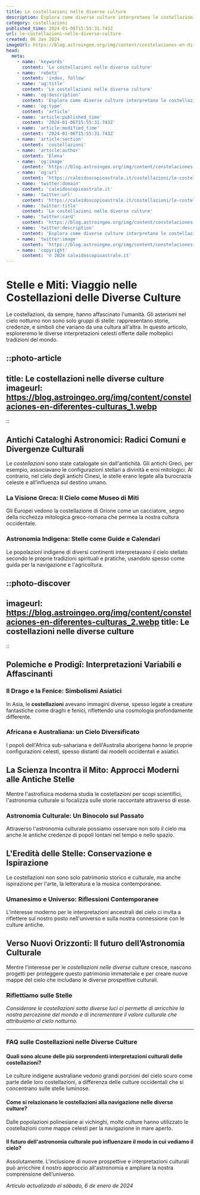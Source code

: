 ```yaml
---
title: Le costellazioni nelle diverse culture
description: Esplora come diverse culture interpretano le costellazioni nel cielo notturno. Scopri miti e storie stellari da tutto il mondo.
category: costellazioni
published_time: 2024-01-06T15:55:31.743Z
url: le-costellazioni-nelle-diverse-culture
created: 06 Jan 2024
imageUrl: https://blog.astroingeo.org/img/content/constelaciones-en-diferentes-culturas_1.webp
head:
  meta:
    - name: 'keywords'
      content: 'Le costellazioni nelle diverse culture'
    - name: 'robots'
      content: 'index, follow'
    - name: 'og:title'
      content: 'Le costellazioni nelle diverse culture'
    - name: 'og:description'
      content: 'Esplora come diverse culture interpretano le costellazioni nel cielo notturno. Scopri miti e storie stellari da tutto il mondo.'
    - name: 'og:type'
      content: 'article'
    - name: 'article:published_time'
      content: '2024-01-06T15:55:31.743Z'
    - name: 'article:modified_time'
      content: '2024-01-06T15:55:31.743Z'
    - name: 'article:section'
      content: 'costellazioni'
    - name: 'article:author'
      content: 'Elena'
    - name: 'og:image'
      content: 'https://blog.astroingeo.org/img/content/constelaciones-en-diferentes-culturas_1.webp'
    - name: 'og:url'
      content: 'https://caleidoscopioastrale.it/costellazioni/le-costellazioni-nelle-diverse-culture'
    - name: 'twitter:domain'
      content: 'caleidoscopioastrale.it'
    - name: 'twitter:url'
      content: 'https://caleidoscopioastrale.it/costellazioni/le-costellazioni-nelle-diverse-culture'
    - name: 'twitter:title'
      content: 'Le costellazioni nelle diverse culture'
    - name: 'twitter:card'
      content: 'https://blog.astroingeo.org/img/content/constelaciones-en-diferentes-culturas_1.webp'
    - name: 'twitter:description'
      content: 'Esplora come diverse culture interpretano le costellazioni nel cielo notturno. Scopri miti e storie stellari da tutto il mondo.'
    - name: 'twitter:image'
      content: 'https://blog.astroingeo.org/img/content/constelaciones-en-diferentes-culturas_1.webp'
    - name: 'copyright'
      content: '© 2024 caleidoscopioastrale.it'
---
```

# Stelle e Miti: Viaggio nelle Costellazioni delle Diverse Culture

Le costellazioni, da sempre, hanno affascinato l'umanità. Gli asterismi nel cielo notturno non sono solo gruppi di stelle: rappresentano storie, credenze, e simboli che variano da una cultura all'altra. In questo articolo, esploreremo le diverse interpretazioni celesti offerte dalle molteplici tradizioni del mondo.

::photo-article
---
title: Le costellazioni nelle diverse culture
imageurl: https://blog.astroingeo.org/img/content/constelaciones-en-diferentes-culturas_1.webp
---
::

## Antichi Cataloghi Astronomici: Radici Comuni e Divergenze Culturali

Le *costellazioni* sono state catalogate sin dall'antichità. Gli antichi Greci, per esempio, associavano le configurazioni stellari a divinità e eroi mitologici. Al contrario, nel cielo degli antichi Cinesi, le stelle erano legate alla burocrazia celeste e all’influenza sul destino umano.

### La Visione Greca: Il Cielo come Museo di Miti
Gli Europei vedono la costellazione di Orione come un cacciatore, segno della ricchezza mitologica greco-romana che permea la nostra cultura occidentale.

### Astronomia Indigena: Stelle come Guide e Calendari
Le popolazioni indigene di diversi continenti interpretavano il cielo stellato secondo le proprie tradizioni spirituali e pratiche, usandolo spesso come guida per la navigazione e l'agricoltura.

::photo-discover
---
imageurl: https://blog.astroingeo.org/img/content/constelaciones-en-diferentes-culturas_2.webp
title: Le costellazioni nelle diverse culture
---
::

## Polemiche e Prodigî: Interpretazioni Variabili e Affascinanti

### Il Drago e la Fenice: Simbolismi Asiatici 
In Asia, le **costellazioni** avevano immagini diverse, spesso legate a creature fantastiche come draghi e fenici, riflettendo una cosmologia profondamente differente.

### Africana e Australiana: un Cielo Diversificato
I popoli dell'Africa sub-sahariana e dell'Australia aborigena hanno le proprie configurazioni celesti, spesso distanti dai modelli occidentali e asiatici.

## La Scienza Incontra il Mito: Approcci Moderni alle Antiche Stelle

Mentre l'astrofisica moderna studia le costellazioni per scopi scientifici, l'astronomia culturale si focalizza sulle storie raccontate attraverso di esse.

### Astronomia Culturale: Un Binocolo sul Passato
Attraverso l'astronomia culturale possiamo osservare non solo il cielo ma anche le antiche credenze di popoli lontani nel tempo e nello spazio.

## L'Eredità delle Stelle: Conservazione e Ispirazione

Le costellazioni non sono solo patrimonio storico e culturale, ma anche ispirazione per l'arte, la letteratura e la musica contemporanee.

### Umanesimo e Universo: Riflessioni Contemporanee
L'interesse moderno per le interpretazioni ancestrali del cielo ci invita a riflettere sul nostro posto nell'universo e sulla nostra connessione con le culture antiche.

## Verso Nuovi Orizzonti: Il futuro dell’Astronomia Culturale

Mentre l'interesse per le *costellazioni nelle diverse culture* cresce, nascono progetti per proteggere questo patrimonio immateriale e per creare nuove mappe del cielo che includano le diverse prospettive culturali.

### Riflettiamo sulle Stelle
*Considerare le costellazioni sotto diverse luci ci permette di arricchire la nostra percezione del mondo e di incrementare il valore culturale che attribuiamo al cielo notturno.*

---

### FAQ sulle Costellazioni nelle Diverse Culture

#### Quali sono alcune delle più sorprendenti interpretazioni culturali delle costellazioni?
Le culture indigene australiane vedono grandi porzioni del cielo scuro come parte delle loro costellazioni, a differenza delle culture occidentali che si concentrano sulle stelle luminose.

#### Come si relazionano le costellazioni alla navigazione nelle diverse culture?
Dalle popolazioni polinesiane ai vichinghi, molte culture hanno utilizzato le costellazioni come mappe celesti per la navigazione in mare aperto.

#### Il futuro dell'astronomia culturale può influenzare il modo in cui vediamo il cielo?
Assolutamente. L'inclusione di nuove prospettive e interpretazioni culturali può arricchire il nostro approccio all'astronomia e ampliare la nostra comprensione dell’universo.

_Artículo actualizado el sábado, 6 de enero de 2024_